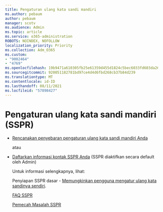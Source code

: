 ```yaml
---
title: Pengaturan ulang kata sandi mandiri
ms.author: pebaum
author: pebaum
manager: scotv
ms.audience: Admin
ms.topic: article
ms.service: o365-administration
ROBOTS: NOINDEX, NOFOLLOW
localization_priority: Priority
ms.collection: Adm_O365
ms.custom:
- "9002464"
- "4769"
ms.openlocfilehash: 19b9471a610305fb25e61359d455d1824c5bec6033fd603da265af9333543ccc
ms.sourcegitcommit: 920051182781bd97ce4d4d6fbd268cb37b84d239
ms.translationtype: MT
ms.contentlocale: id-ID
ms.lasthandoff: 08/11/2021
ms.locfileid: "57898427"
---
```

# <a name="self-service-password-reset-sspr"></a>Pengaturan ulang kata sandi mandiri (SSPR)

- [Rencanakan penyebaran pengaturan ulang kata sandi mandiri Anda](https://go.microsoft.com/fwlink/?linkid=2142944)  

    atau
- [Daftarkan informasi kontak SSPR Anda](https://mysignins.microsoft.com/security-info) (SSPR diaktifkan secara default oleh Admin)

    Untuk informasi selengkapnya, lihat:

    Penyiapan SSPR dasar - [Memungkinkan pengguna mengatur ulang kata sandinya sendiri](https://docs.microsoft.com/microsoft-365/admin/add-users/let-users-reset-passwords).

    [FAQ SSPR](https://docs.microsoft.com/azure/active-directory/authentication/active-directory-passwords-faq)

    [Pemecah Masalah SSPR](https://docs.microsoft.com/azure/active-directory/authentication/active-directory-passwords-troubleshoot)
